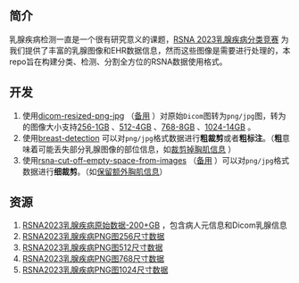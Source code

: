 ## 简介

乳腺疾病检测一直是一个很有研究意义的课题，[RSNA 2023乳腺疾病分类竞赛](https://www.kaggle.com/competitions/rsna-breast-cancer-detection) 为我们提供了丰富的乳腺图像和EHR数据信息，然而这些图像是需要进行处理的，本repo旨在构建分类、检测、分割全方位的RSNA数据使用格式。

## 开发

1. 使用[dicom-resized-png-jpg](https://www.kaggle.com/code/theoviel/dicom-resized-png-jpg) （[备用](https://github.com/mpu-tt/rsna-breast-dataset/blob/main/code/1-dicom-resized-png-jpg.ipynb) ）对原始`Dicom`图转为`png/jpg`图，转为的图像大小支持[256-1GB](https://www.kaggle.com/datasets/theoviel/rsna-breast-cancer-256-pngs) 、[512-4GB](https://www.kaggle.com/datasets/theoviel/rsna-breast-cancer-512-pngs) 、[768-8GB](https://www.kaggle.com/datasets/theoviel/rsna-breast-cancer-768-pngs) 、[1024-14GB](https://www.kaggle.com/datasets/theoviel/rsna-breast-cancer-1024-pngs) 。
2. 使用[breast-detection](https://github.com/mpu-tt/breast-detection) 可以对`png/jpg`格式数据进行**粗裁剪**或者**粗标注**。（**粗**意味着可能丢失部分乳腺图像的部位信息，如[裁剪掉胸肌信息](https://github.com/mpu-tt/breast-detection/raw/main/images/train_epoch_vis.jpg) ）
3. 使用[rsna-cut-off-empty-space-from-images](https://www.kaggle.com/code/vslaykovsky/rsna-cut-off-empty-space-from-images) （[备用](https://github.com/mpu-tt/rsna-breast-dataset/blob/main/code/2-rsna-cut-off-empty-space-from-images.ipynb) ）可以对`png/jpg`格式数据进行**细裁剪**。（如[保留额外胸肌信息](./images/cut_of_empty.png)）

## 资源

1. [RSNA2023乳腺疾病原始数据-200+GB](https://www.kaggle.com/competitions/rsna-breast-cancer-detection/data) ，包含病人元信息和Dicom乳腺信息
2. [RSNA2023乳腺疾病PNG图256尺寸数据](https://www.kaggle.com/datasets/theoviel/rsna-breast-cancer-256-pngs) 
3. [RSNA2023乳腺疾病PNG图512尺寸数据](https://www.kaggle.com/datasets/theoviel/rsna-breast-cancer-512-pngs) 
4. [RSNA2023乳腺疾病PNG图768尺寸数据](https://www.kaggle.com/datasets/theoviel/rsna-breast-cancer-768-pngs) 
5. [RSNA2023乳腺疾病PNG图1024尺寸数据](https://www.kaggle.com/datasets/theoviel/rsna-breast-cancer-1024-pngs)
